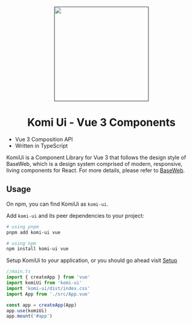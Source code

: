 <p align="center">
  <a href="">
    <img width="250px" src="https://komi-ui.netlify.app/logo.svg">
  </a>
</p>


<h1 align="center">Komi Ui - Vue 3 Components</h1>

* Vue 3 Composition API
* Written in TypeScript

KomiUi is a Component Library for Vue 3 that follows the design style of BaseWeb, which is a design system comprised of modern, responsive, living components for React. For more details, please refer to [BaseWeb](https://baseweb.design).



## Usage

On npm, you can find KomiUi as `komi-ui`.

Add `komi-ui` and its peer dependencies to your project:

```bash
# using pnpm
pnpm add komi-ui vue

# using npm
npm install komi-ui vue
```

Setup KomiUi to your application, or you should go ahead visit [Setup]()

```ts
//main.ts
import { createApp } from 'vue'
import komiUi from 'komi-ui'
import 'komi-ui/dist/index.css'
import App from './src/App.vue'

const app = createApp(App)
app.use(komiUi)
app.mount('#app')
```
